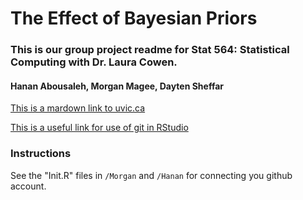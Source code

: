 # The Effect of Bayesian Priors
### This is our group project readme for Stat 564: Statistical Computing with Dr. Laura Cowen.

#### Hanan Abousaleh, Morgan Magee, Dayten Sheffar

[This is a mardown link to uvic.ca](https://uvic.ca)

[This is a useful link for use of git in RStudio](https://r-bio.github.io/intro-git-rstudio/)

### Instructions

See the "Init.R" files in `/Morgan` and `/Hanan` for connecting you github account.